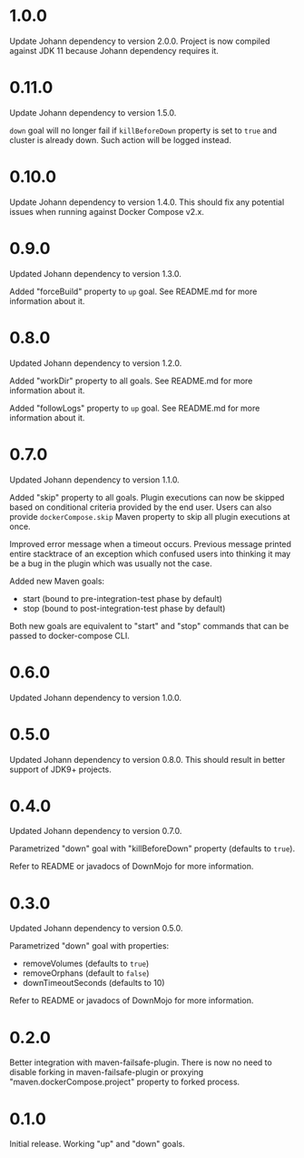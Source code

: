 # 1.0.0

Update Johann dependency to version 2.0.0. Project is now compiled against JDK 11 because Johann dependency requires it.

# 0.11.0

Update Johann dependency to version 1.5.0.

`down` goal will no longer fail if `killBeforeDown` property is set to `true` and cluster is already down. Such action will be logged instead.

# 0.10.0

Update Johann dependency to version 1.4.0. This should fix any potential issues when running against Docker Compose v2.x.

# 0.9.0

Updated Johann dependency to version 1.3.0.

Added "forceBuild" property to `up` goal. See README.md for more information about it.

# 0.8.0

Updated Johann dependency to version 1.2.0.

Added "workDir" property to all goals. See README.md for more information about it.

Added "followLogs" property to `up` goal. See README.md for more information about it.

# 0.7.0

Updated Johann dependency to version 1.1.0.

Added "skip" property to all goals. Plugin executions can now be skipped based on conditional criteria provided by the end user.
Users can also provide `dockerCompose.skip` Maven property to skip all plugin executions at once.

Improved error message when a timeout occurs. Previous message printed entire stacktrace of an exception which confused users into thinking it may be
a bug in the plugin which was usually not the case.

Added new Maven goals:

* start (bound to pre-integration-test phase by default)
* stop (bound to post-integration-test phase by default)

Both new goals are equivalent to "start" and "stop" commands that can be passed to docker-compose CLI.

# 0.6.0

Updated Johann dependency to version 1.0.0.

# 0.5.0

Updated Johann dependency to version 0.8.0. This should result in better support of JDK9+ projects.

# 0.4.0

Updated Johann dependency to version 0.7.0.

Parametrized "down" goal with "killBeforeDown" property (defaults to `true`).

Refer to README or javadocs of DownMojo for more information.

# 0.3.0

Updated Johann dependency to version 0.5.0.

Parametrized "down" goal with properties:

* removeVolumes (defaults to `true`)
* removeOrphans (default to `false`)
* downTimeoutSeconds (defaults to 10)

Refer to README or javadocs of DownMojo for more information.

# 0.2.0

Better integration with maven-failsafe-plugin. There is now no need to disable forking in maven-failsafe-plugin or proxying "maven.dockerCompose.project"
property to forked process.

# 0.1.0

Initial release. Working "up" and "down" goals.
